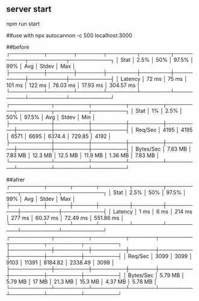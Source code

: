## server start
npm run start

##use with
npx autocannon -c 500 localhost:3000

##before
┌─────────┬───────┬───────┬────────┬────────┬──────────┬──────────┬───────────┐
│ Stat    │ 2.5%  │ 50%   │ 97.5%  │ 99%    │ Avg      │ Stdev    │ Max       │
├─────────┼───────┼───────┼────────┼────────┼──────────┼──────────┼───────────┤
│ Latency │ 72 ms │ 75 ms │ 101 ms │ 122 ms │ 78.03 ms │ 17.93 ms │ 304.57 ms │
└─────────┴───────┴───────┴────────┴────────┴──────────┴──────────┴───────────┘
┌───────────┬─────────┬─────────┬─────────┬─────────┬─────────┬─────────┬─────────┐
│ Stat      │ 1%      │ 2.5%    │ 50%     │ 97.5%   │ Avg     │ Stdev   │ Min     │
├───────────┼─────────┼─────────┼─────────┼─────────┼─────────┼─────────┼─────────┤
│ Req/Sec   │ 4195    │ 4195    │ 6571    │ 6695    │ 6374.4  │ 729.85  │ 4192    │
├───────────┼─────────┼─────────┼─────────┼─────────┼─────────┼─────────┼─────────┤
│ Bytes/Sec │ 7.83 MB │ 7.83 MB │ 12.3 MB │ 12.5 MB │ 11.9 MB │ 1.36 MB │ 7.83 MB │
└───────────┴─────────┴─────────┴─────────┴─────────┴─────────┴─────────┴─────────┘

##afrer
┌─────────┬──────┬──────┬────────┬────────┬──────────┬──────────┬───────────┐
│ Stat    │ 2.5% │ 50%  │ 97.5%  │ 99%    │ Avg      │ Stdev    │ Max       │
├─────────┼──────┼──────┼────────┼────────┼──────────┼──────────┼───────────┤
│ Latency │ 1 ms │ 6 ms │ 214 ms │ 277 ms │ 60.37 ms │ 72.49 ms │ 551.86 ms │
└─────────┴──────┴──────┴────────┴────────┴──────────┴──────────┴───────────┘
┌───────────┬─────────┬─────────┬───────┬─────────┬─────────┬─────────┬─────────┐
├───────────┼─────────┼─────────┼───────┼─────────┼─────────┼─────────┼─────────┤
│ Req/Sec   │ 3099    │ 3099    │ 9103  │ 11391   │ 8184.82 │ 2338.49 │ 3098    │
├───────────┼─────────┼─────────┼───────┼─────────┼─────────┼─────────┼─────────┤
│ Bytes/Sec │ 5.79 MB │ 5.79 MB │ 17 MB │ 21.3 MB │ 15.3 MB │ 4.37 MB │ 5.78 MB │
└───────────┴─────────┴─────────┴───────┴─────────┴─────────┴─────────┴─────────┘